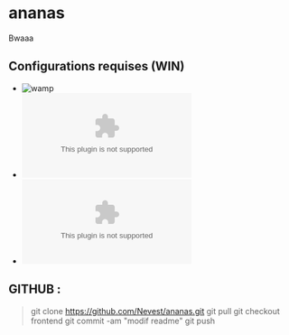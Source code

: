 # ananas
Bwaaa

## Configurations requises (WIN)

- ![wamp](https://sourceforge.net/projects/wampserver/files/latest/download)
- ![composer](https://getcomposer.org/Composer-Setup.exe)
- ![github](https://github.com/git-for-windows/git/releases/download/v2.29.0.windows.1/Git-2.29.0-64-bit.exe)


## GITHUB :

> git clone https://github.com/Nevest/ananas.git
> git pull
> git checkout frontend
> git commit -am "modif readme"
> git push
